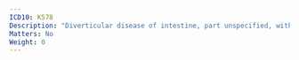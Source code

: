 ```yaml
---
ICD10: K578
Description: "Diverticular disease of intestine, part unspecified, with perforation and abscess"
Matters: No
Weight: 0
---
```

